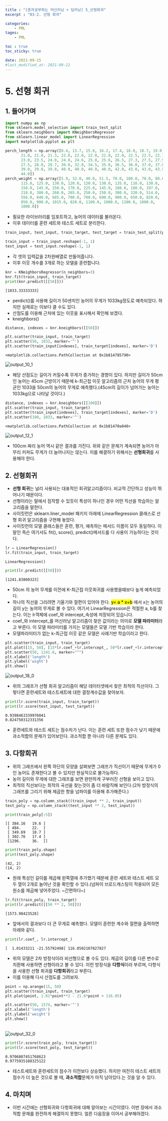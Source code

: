 ```yaml
---
title : "[혼자공부하는 머신러닝 + 딥러닝] 5_선형회귀"
excerpt : "03-2. 선형 회귀"

categories:
    - PML
tages:
    - PML

toc : true
toc_sticky: true

date: 2021-09-15
#last_modified_at: 2021-09-12
---
```

# 5. 선형 회귀

## 1. 들어가며


```python
import numpy as np
from sklearn.model_selection import train_test_split
from sklearn.neighbors import KNeighborsRegressor
from sklearn.linear_model import LinearRegression
import matplotlib.pyplot as plt
```


```python
perch_length = np.array([8.4, 13.7, 15.0, 16.2, 17.4, 18.0, 18.7, 19.0, 19.6, 20.0, 21.0,
       21.0, 21.0, 21.3, 22.0, 22.0, 22.0, 22.0, 22.0, 22.5, 22.5, 22.7,
       23.0, 23.5, 24.0, 24.0, 24.6, 25.0, 25.6, 26.5, 27.3, 27.5, 27.5,
       27.5, 28.0, 28.7, 30.0, 32.8, 34.5, 35.0, 36.5, 36.0, 37.0, 37.0,
       39.0, 39.0, 39.0, 40.0, 40.0, 40.0, 40.0, 42.0, 43.0, 43.0, 43.5,
       44.0])
perch_weight = np.array([5.9, 32.0, 40.0, 51.5, 70.0, 100.0, 78.0, 80.0, 85.0, 85.0, 110.0,
       115.0, 125.0, 130.0, 120.0, 120.0, 130.0, 135.0, 110.0, 130.0,
       150.0, 145.0, 150.0, 170.0, 225.0, 145.0, 188.0, 180.0, 197.0,
       218.0, 300.0, 260.0, 265.0, 250.0, 250.0, 300.0, 320.0, 514.0,
       556.0, 840.0, 685.0, 700.0, 700.0, 690.0, 900.0, 650.0, 820.0,
       850.0, 900.0, 1015.0, 820.0, 1100.0, 1000.0, 1100.0, 1000.0,
       1000.0])
```



- 필요한 라이브러리를 임포트하고, 농어의 데이터를 불러온다.
- 이후 데이터를 훈련 세트와 테스트 세트로 분리한다.


```python
train_input, test_input, train_target, test_target = train_test_split(perch_length, perch_weight, random_state=42)
```


```python
train_input = train_input.reshape(-1, 1)
test_input = test_input.reshape(-1, 1)
```



- 각 셋의 입력값을 2차원배열로 만들어줍니다.
- 이후 이웃 개수를 3개로 하는 모델을 훈련합니다.


```python
knr = KNeighborsRegressor(n_neighbors=3)
knr.fit(train_input, train_target)
print(knr.predict([[50]]))
```

    [1033.33333333]




- perdict()를 사용해 길이가 50센치인 농어의 무게가 1033kg정도로 예측되었다. 하지만 실제로는 이보다 클 수도 있다.
- 산점도를 이용해 근처에 있는 이웃을 표시해서 확인해 보겠다.
- kneighbors()


```python
distance, indexes = knr.kneighbors([[50]])
```


```python
plt.scatter(train_input, train_target)
plt.scatter(50, 1033, marker='^')
plt.scatter(train_input[indexes], train_target[indexes], marker='D')
```


    <matplotlib.collections.PathCollection at 0x1b814785790>


![output_10_1](https://user-images.githubusercontent.com/37393115/133363074-f409bfdc-5477-48e7-b825-f864d0629a2d.png)
    


- 해당 산점도는 길이가 커질수록 무게가 증가하는 경향이 있다. 하지만 길이가 50cm인 농어는 45cm 근방이기 때문에 k-최근접 이웃 알고리즘의 근처 농어의 무게 평균인 1033을 50cm의 농어의 무게로 예측했다.(45cm의 길이가 넘어가는 농어는 1033kg으로 나타날 것이다.)


```python
distance, indexes = knr.kneighbors([[100]])
plt.scatter(train_input, train_target)
plt.scatter(train_input[indexes], train_target[indexes], marker='D')
plt.scatter(100, 1033, marker='^')
```


    <matplotlib.collections.PathCollection at 0x1b81470a040>


![output_12_1](https://user-images.githubusercontent.com/37393115/133363127-fa295644-764b-4120-a3c8-4e288b590699.png)
    


- 100cm 짜리 농어 역시 같은 결과를 가진다. 위와 같은 문제가 계속되면 농어가 아무리 커져도 무게가 더 늘어나지는 않는다. 이를 해결하기 위해서는 **선형회귀**를 사용해야 한다.

## 2. 선형회귀
- **선형 회귀**는 널리 사용되는 대표적인 회귀알고리즘이다. 비교적 간단하고 성능이 뛰어나기 때문이다.
- 선형이라는 말에서 짐작할 수 있듯이 특성이 하나인 경우 어떤 직선을 학습하는 알고리즘을 말한다.
- 사이킷런은 sklearn.liner_model 패키지 아래에 LinearRegression 클래스로 선형 회귀 알고리즘을 구현해 놓았다.
- 사이킷런의 모델 클래스들은 훈련, 평가, 예측하는 메서드 이름이 모두 동일하다. 이말인 즉슨 여기서도 fit(), score(), predict()메서드를 다 사용이 가능하다는 것이다.



```python
lr = LinearRegression()
lr.fit(train_input, train_target)
```


    LinearRegression()


```python
print(lr.predict([[50]]))
```

    [1241.83860323]




- 50cm 의 농어 무게를 이전에 K-최근접 이웃회귀를 사용했을떄보다 높게 예측되었다.
- 하나의 직선을 그리려면 기울기와 절편이 있어야 한다. <mark>y= a * x+b</mark> 에서 x는 농어의 길이 y는 농어의 무게로 볼 수 있다. 여기서 LinearRegression은 적절한 a, b를 찾는다. 이는 lr객체에 coef_와 intercept_속성에 저장되어 있습니다.
- coef_와 intercept_를 머신러닝 알고리즘이 찾은 값이라는 의미로 **모델 파라미터**라고 부른다. 이 모델 파라미터를 가지는 모델들은 모델 기반 학습이라 한다.
- 모델파라미터가 없는 k-최근접 이웃 같은 모델은 사례기반 학습이라고 한다. 


```python
plt.scatter(train_input, train_target)
plt.plot([15, 50], [15*lr.coef_+lr.intercept_, 50*lr.coef_+lr.intercept_])
plt.scatter(50, 1241.8, marker="^")
plt.xlabel('length')
plt.ylabel('wight')
plt.show()
```


![output_18_0](https://user-images.githubusercontent.com/37393115/133363170-2b958688-5c16-4077-8416-fc6626f3bd71.png)
    


- 위의 그래프가 선형 회귀 알고리즘이 해당 데이터셋에서 찾은 최적의 직선이다. 그렇다면 훈련세트와 테스트세트에 대한 결정계수값을 찾아보자.


```python
print(lr.score(train_input, train_target))
print(lr.score(test_input, test_target))
```

    0.9398463339976041
    0.824750312331356




- 훈련세트와 테스트 세트는 점수차가 난다. 이는 훈련 세트 또한 점수가 낮기 때문에 과소적합의 문제가 있어보인다. 과소적합 뿐 아니라 다른 문제도 있다.

## 3. 다항회귀

- 위의 그래프에서 왼쪽 하단의 모양을 살펴보면 그래프가 직선이기 때문에 무게가 0인 농어도 존재한다고 볼 수 있지만 현실적으로 불가능하다.
- 농어 길이와 무게에 대한 그래프를 보면 완만하게 구부러진 선형을 보이고 있다.
- 최적의 직선보다는 최적의 곡선을 찾는것이 좀 더 바람직해 보인다.(2차 방정식의 그래프를 그리기 위해 제곱한 항을 넘파이를 이용해 추가해준다.)


```python
train_poly = np.column_stack((train_input ** 2, train_input))
test_poly = np.column_stack((test_input ** 2, test_input))
```


```python
print(train_poly[:5])
```

    [[ 384.16   19.6 ]
     [ 484.     22.  ]
     [ 349.69   18.7 ]
     [ 302.76   17.4 ]
     [1296.     36.  ]]

```python
print(train_poly.shape)
print(test_poly.shape)
```

    (42, 2)
    (14, 2)




- 원래 특성인 길이를 제곱해 왼쪽열에 추가했기 때문에 훈련 세트와 테스트 세트 모두 열이 2개로 늘어난 것을 확인할 수 있다.(넘파이 브로드캐스팅이 적용되어 모든 원소를 제곱해 넣어주었다. ~간편하다~)


```python
lr.fit(train_poly, train_target)
print(lr.predict([[50 ** 2, 50]]))
```

    [1573.98423528]




- 앞에서의 결과보다 더 큰 무게로 예측했다. 모델이 훈련한 계수와 절편을 출력하면 아래와 같다.


```python
print(lr.coef_, lr.intercept_)
```

    [  1.01433211 -21.55792498] 116.0502107827827




- 위의 모델은 2차 방정식이라 비선형으로 볼 수도 있다. 제곱의 길이를 다른 변수로 치환해 사용하면 선형이라고 볼 수 있다. 이런 방정식을 **다항식**이라 부르며, 다항식을 사용한 선형 회귀를 **다항회귀**라고 부른다.
- 이를 이용해 다시 산점도를 그려보자.


```python
point = np.arange(15, 50)
plt.scatter(train_input, train_target)
plt.plot(point, 1.01*point**2 - 21.6*point + 116.05)

plt.scatter(50, 1574, marker='^')
plt.xlabel('length')
plt.ylabel('weight')
plt.show()
```


​    
![output_32_0](https://user-images.githubusercontent.com/37393115/133363222-3c98bbff-ab99-420e-9ee2-71e689d29e68.png)    

```python
print(lr.score(train_poly, train_target))
print(lr.score(test_poly, test_target))
```

    0.9706807451768623
    0.9775935108325122


- 테스트세트와 훈련세트의 점수가 이전보다 상승했다. 하지만 여전히 테스트 세트의 점수가 더 높은 것으로 볼 때, **과소적합**문제가 아직 남아있다.는 것을 알 수 있다.

## 4. 마치며

- 이번 시간에는 선형회귀와 다항회귀에 대해 알아보는 시간이였다. 이번 장에서 과소적합 문제를 완전하게 해결하지 못했다. 얼른 다음장을 이어서 공부해야겠다.
